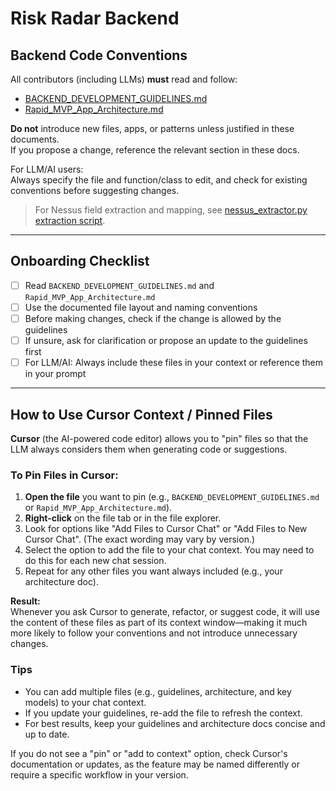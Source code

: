 # Risk Radar Backend

## Backend Code Conventions

All contributors (including LLMs) **must** read and follow:

- [BACKEND_DEVELOPMENT_GUIDELINES.md](./BACKEND_DEVELOPMENT_GUIDELINES.md)
- [Rapid_MVP_App_Architecture.md](./Rapid_MVP_App_Architecture.md)

**Do not** introduce new files, apps, or patterns unless justified in these documents.  
If you propose a change, reference the relevant section in these docs.

For LLM/AI users:  
Always specify the file and function/class to edit, and check for existing conventions before suggesting changes.

> For Nessus field extraction and mapping, see [nessus_extractor.py extraction script](https://github.com/ciaran-finnegan/nessus-reporting-metrics-demo/blob/main/etl/extractors/nessus_extractor.py).

---

## Onboarding Checklist

- [ ] Read `BACKEND_DEVELOPMENT_GUIDELINES.md` and `Rapid_MVP_App_Architecture.md`
- [ ] Use the documented file layout and naming conventions
- [ ] Before making changes, check if the change is allowed by the guidelines
- [ ] If unsure, ask for clarification or propose an update to the guidelines first
- [ ] For LLM/AI: Always include these files in your context or reference them in your prompt

---

## How to Use Cursor Context / Pinned Files

**Cursor** (the AI-powered code editor) allows you to "pin" files so that the LLM always considers them when generating code or suggestions.

### To Pin Files in Cursor:

1. **Open the file** you want to pin (e.g., `BACKEND_DEVELOPMENT_GUIDELINES.md` or `Rapid_MVP_App_Architecture.md`).
2. **Right-click** on the file tab or in the file explorer.
3. Look for options like "Add Files to Cursor Chat" or "Add Files to New Cursor Chat". (The exact wording may vary by version.)
4. Select the option to add the file to your chat context. You may need to do this for each new chat session.
5. Repeat for any other files you want always included (e.g., your architecture doc).

**Result:**  
Whenever you ask Cursor to generate, refactor, or suggest code, it will use the content of these files as part of its context window—making it much more likely to follow your conventions and not introduce unnecessary changes.

### Tips

- You can add multiple files (e.g., guidelines, architecture, and key models) to your chat context.
- If you update your guidelines, re-add the file to refresh the context.
- For best results, keep your guidelines and architecture docs concise and up to date.

If you do not see a "pin" or "add to context" option, check Cursor's documentation or updates, as the feature may be named differently or require a specific workflow in your version. 